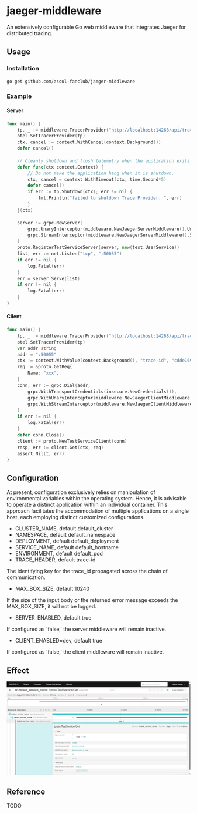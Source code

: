 # jaeger-middleware
An extensively configurable Go web middleware that integrates Jaeger for distributed tracing.

## Usage

### Installation

```bash
go get github.com/asoul-fanclub/jaeger-middleware
```

### Example

#### Server

```go
func main() {
	tp, _ := middleware.TracerProvider("http://localhost:14268/api/traces", false)
	otel.SetTracerProvider(tp)
	ctx, cancel := context.WithCancel(context.Background())
	defer cancel()

	// Cleanly shutdown and flush telemetry when the application exits.
	defer func(ctx context.Context) {
		// Do not make the application hang when it is shutdown.
		ctx, cancel = context.WithTimeout(ctx, time.Second*5)
		defer cancel()
		if err := tp.Shutdown(ctx); err != nil {
			fmt.Println("failed to shutdown TracerProvider: ", err)
		}
	}(ctx)

	server := grpc.NewServer(
		grpc.UnaryInterceptor(middleware.NewJaegerServerMiddleware().UnaryInterceptor),
		grpc.StreamInterceptor(middleware.NewJaegerServerMiddleware().StreamInterceptor),
	)
	proto.RegisterTestServiceServer(server, new(test.UserService))
	list, err := net.Listen("tcp", ":50055")
	if err != nil {
		log.Fatal(err)
	}
	err = server.Serve(list)
	if err != nil {
		log.Fatal(err)
	}
}
```

#### Client
```go
func main() {
	tp, _ := middleware.TracerProvider("http://localhost:14268/api/traces", false)
	otel.SetTracerProvider(tp)
	var addr string
	addr = ":50055"
	ctx := context.WithValue(context.Background(), "trace-id", "cdde169b504ec847521a2cf1d1ffa9f9")
	req := &proto.GetReq{
		Name: "xxx",
	}
	conn, err := grpc.Dial(addr,
		grpc.WithTransportCredentials(insecure.NewCredentials()),
		grpc.WithUnaryInterceptor(middleware.NewJaegerClientMiddleware().UnaryClientInterceptor),
		grpc.WithStreamInterceptor(middleware.NewJaegerClientMiddleware().StreamClientInterceptor),
	)
	if err != nil {
		log.Fatal(err)
	}
	defer conn.Close()
	client := proto.NewTestServiceClient(conn)
	resp, err := client.Get(ctx, req)
	assert.Nil(t, err)
}
```

## Configuration

At present, configuration exclusively relies on manipulation of environmental variables within the operating system. Hence, it is advisable to operate a distinct application within an individual container. This approach facilitates the accommodation of multiple applications on a single host, each employing distinct customized configurations.

- CLUSTER_NAME, default default_cluster
- NAMESPACE, default default_namespace
- DEPLOYMENT, default default_deployment
- SERVICE_NAME, default default_hostname
- ENVIRONMENT, default default_pod
- TRACE_HEADER, default trace-id

The identifying key for the trace_id propagated across the chain of communication.

- MAX_BOX_SIZE, default 10240

If the size of the input body or the returned error message exceeds the MAX_BOX_SIZE, it will not be logged.

- SERVER_ENABLED, default true 

If configured as 'false,' the server middleware will remain inactive.

- CLIENT_ENABLED=dev, default true

If configured as 'false,' the client middleware will remain inactive.

## Effect

![img.png](/img/img.png)

## Reference

TODO
